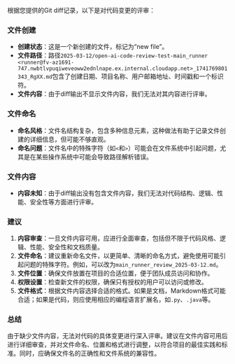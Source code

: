 根据您提供的Git diff记录，以下是对代码变更的评审：

### 文件创建
- **创建状态**：这是一个新创建的文件，标记为“new file”。
- **文件路径**：路径`2025-03-12/open-ai-code-review-test-main_runner <runner@fv-az1691-747.nwbtlvpuqiweveoww2ednlnape.ex.internal.cloudapp.net>_1741769801343_RgXX.md`包含了创建日期、项目名称、用户邮箱地址、时间戳和一个标识符。
- **文件内容**：由于diff输出不显示文件内容，我们无法对其内容进行评审。

### 文件命名
- **命名风格**：文件名结构复杂，包含多种信息元素，这种做法有助于记录文件创建的详细信息，但可能不够直观。
- **命名问题**：文件名中的特殊字符（如`<`和`>`）可能会在文件系统中引起问题，尤其是在某些操作系统中可能会导致路径解析错误。

### 文件内容
- **内容未知**：由于diff输出没有包含文件内容，我们无法对代码结构、逻辑、性能、安全性等方面进行评审。

### 建议
1. **内容审查**：一旦文件内容可用，应进行全面审查，包括但不限于代码风格、逻辑、性能、安全性和文档质量。
2. **文件命名**：建议重新命名文件，以更简单、清晰的命名方式，避免使用可能引起问题的特殊字符。例如，可以改为`main_runner_review_2025-03-12.md`。
3. **文件位置**：确保文件放置在项目的合适位置，便于团队成员访问和协作。
4. **权限设置**：检查新文件的权限，确保只有授权的用户可以访问或修改。
5. **文件格式**：根据文件内容选择合适的格式。如果是文档，Markdown格式可能合适；如果是代码，则应使用相应的编程语言扩展名，如`.py`、`.java`等。

### 总结
由于缺少文件内容，无法对代码的具体变更进行深入评审。建议在文件内容可用后进行详细审查，并对文件命名、位置和格式进行调整，以符合项目的最佳实践和标准。同时，应确保文件名的正确性和文件系统的兼容性。